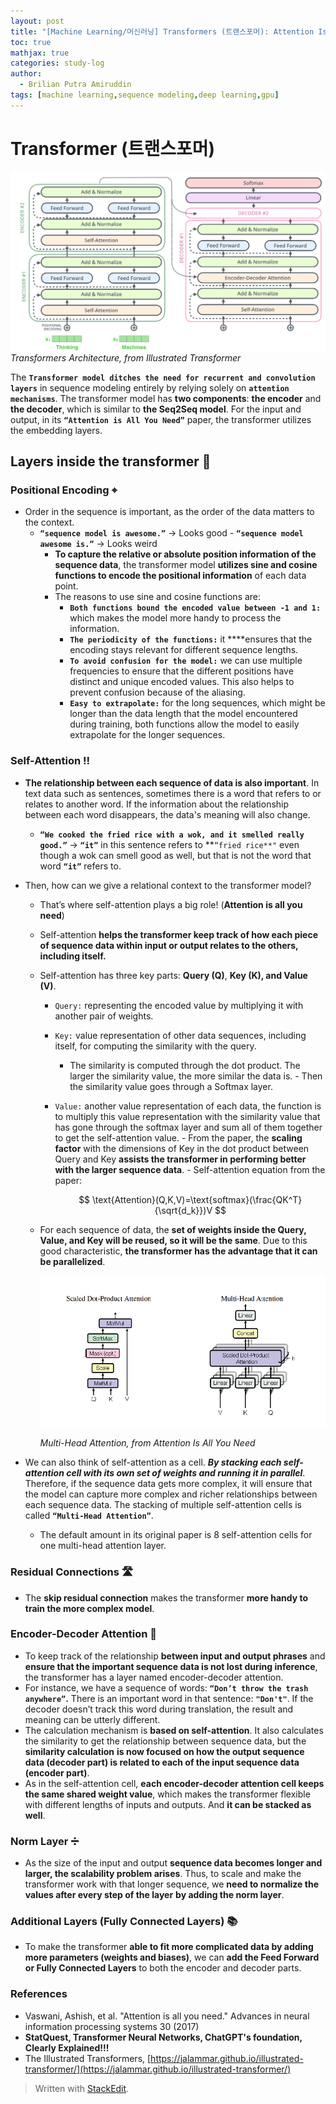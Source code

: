 ```yaml
---
layout: post
title: "[Machine Learning/머신러닝] Transformers (트랜스포머): Attention Is All You Need (NeurIPS 2017)"
toc: true
mathjax: true
categories: study-log
author:
  - Brilian Putra Amiruddin
tags: [machine learning,sequence modeling,deep learning,gpu]
--- 
```

# Transformer (트랜스포머)

![transformer_illustrated.png](/assets/fig/transformer_illustrated.png)
*Transformers Architecture, from Illustrated Transformer*

The **`Transformer model ditches the need for recurrent and convolution layers`** in sequence modeling entirely by relying solely on **`attention mechanisms`**.
The transformer model has **two components**: **the encoder** and **the decoder**, which is similar to **the Seq2Seq model**.
For the input and output, in its **`“Attention is All You Need”`** paper, the transformer utilizes the embedding layers.
## Layers inside the transformer 🤖
### Positional Encoding ⌖
-  Order in the sequence is important, as the order of the data matters to the context.
	- **`“sequence model is awesome.”`** → Looks good
            - **`“sequence model awesome is.”`** → Looks weird
        - **To capture the relative or absolute position information of the sequence data**, the transformer model **utilizes sine and cosine functions to encode the positional information** of each data point.
        - The reasons to use sine and cosine functions are:
            - **`Both functions bound the encoded value between -1 and 1:`** which makes the model more handy to process the information.
            - **`The periodicity of the functions:`** it ****ensures that the encoding stays relevant for different sequence lengths.
            - **`To avoid confusion for the model:`** we can use multiple frequencies to ensure that the different positions have distinct and unique encoded values. This also helps to prevent confusion because of the aliasing.
            - **`Easy to extrapolate:`** for the long sequences, which might be longer than the data length that the model encountered during training, both functions allow the model to easily extrapolate for the longer sequences.

### Self-Attention ‼️
 - **The relationship between each sequence of data is also important**. In text data such as sentences, sometimes there is a word that refers to or relates to another word. If the information about the relationship between each word disappears, the data's meaning will also change.
    - **`“We cooked the fried rice with a wok, and it smelled really good.”`** → **`“it”`** in this sentence refers to **`“fried rice**"`  even though a wok can smell good as well, but that is not the word that word **`“it”`** refers to.
 - Then, how can we give a relational context to the transformer model?
	 - That’s where self-attention plays a big role! (**Attention is all you need**)
	 - Self-attention **helps the transformer keep track of how each piece of sequence data within input or output relates to the others, including itself.**
     - Self-attention has three key parts: **Query (Q)**, **Key (K), and Value (V)**.
	     - `Query:` representing the encoded value by multiplying it with another pair of weights.
         - `Key:` value representation of other data sequences, including itself, for computing the similarity with the query.
	          - The similarity is computed through the dot product. The larger the similarity value, the more similar the data is.
               - Then the similarity value goes through a Softmax layer.
          - `Value:` another value representation of each data, the function is to multiply this value representation with the similarity value that has gone through the softmax layer and sum all of them together to get the self-attention value.
           - From the paper, the **scaling factor** with the dimensions of Key in the dot product between Query and Key **assists the transformer in performing better with the larger sequence data**.
           - Self-attention equation from the paper:
                
              $$
              \text{Attention}(Q,K,V)=\text{softmax}(\frac{QK^T}{\sqrt{d_k}})V
              $$
                
      - For each sequence of data, the **set of weights inside the Query, Value, and Key will be reused, so it will be the same**. Due to this good characteristic, **the transformer has the advantage that it can be parallelized**.
            
        ![Attentionisallyouneed.png](/assets/fig/Attentionisallyouneed.png)

          *Multi-Head Attention, from Attention Is All You Need*
            
 - We can also think of self-attention as a cell. ***By stacking each self-attention cell with its own set of weights and running it in parallel***. Therefore, if the sequence data gets more complex, it will ensure that the model can capture more complex and richer relationships between each sequence data. The stacking of multiple self-attention cells is called **`“Multi-Head Attention”`**.
      - The default amount in its original paper is 8 self-attention cells for one multi-head attention layer.

### Residual Connections 🛣️
 - The **skip residual connection** makes the transformer **more handy to train the more complex model**.

### Encoder-Decoder Attention 🌉
 - To keep track of the relationship **between input and output phrases** and **ensure that the important sequence data is not lost during inference**, the transformer has a layer named encoder-decoder attention.
 - For instance, we have a sequence of words: **`“Don’t throw the trash anywhere”`.** There is an important word in that sentence: **`"Don't"`**.  If the decoder doesn’t track this word during translation, the result and meaning can be utterly different.
 - The calculation mechanism is **based on self-attention**. It also calculates the similarity to get the relationship between sequence data, but the **similarity calculation** **is now focused on how the output sequence data (decoder part) is related to each of the input sequence data (encoder part)**.
 - As in the self-attention cell, **each encoder-decoder attention cell keeps the same shared weight value**, which makes the transformer flexible with different lengths of inputs and outputs. And **it can be stacked as well**.

### Norm Layer ➗
 - As the size of the input and output **sequence data becomes longer and larger, the scalability problem arises**. Thus, to scale and make the transformer work with that longer sequence, we **need to normalize the values after every step of the layer** **by adding the norm layer**.

### Additional Layers (Fully Connected Layers) 📚
- To make the transformer **able to fit more complicated data by adding more parameters (weights and biases)**, we can **add the Feed Forward or Fully Connected Layers** to both the encoder and decoder parts.

### References
-   Vaswani, Ashish, et al. "Attention is all you need." Advances in neural information processing systems 30 (2017)
-   ****StatQuest, Transformer Neural Networks, ChatGPT's foundation, Clearly Explained!!!****
-   The Illustrated Transformers, [https://jalammar.github.io/illustrated-transformer/](https://jalammar.github.io/illustrated-transformer/)



> Written with [StackEdit](https://stackedit.io/).
